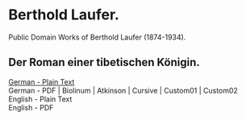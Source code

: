 # Berthold Laufer.

Public Domain Works of Berthold Laufer (1874-1934).

## Der Roman einer tibetischen Königin.

[German - Plain Text](der-roman-einer-tibetischen-konigin/full-text-german.md)  
German - PDF | Biolinum | Atkinson | Cursive | Custom01 | Custom02  
English - Plain Text  
English - PDF  
